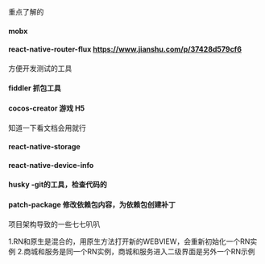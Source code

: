 重点了解的
#### mobx
#### react-native-router-flux  https://www.jianshu.com/p/37428d579cf6

方便开发测试的工具
#### fiddler 抓包工具
#### cocos-creator 游戏 H5
 
知道一下看文档会用就行
#### react-native-storage
#### react-native-device-info
#### husky  -git的工具，检查代码的
#### patch-package  修改依赖包内容，为依赖包创建补丁

项目架构导致的一些七七叭叭

1.RN和原生是混合的，用原生方法打开新的WEBVIEW，会重新初始化一个RN实例
2.商城和服务是同一个RN实例，商城和服务进入二级界面是另外一个RN示例
